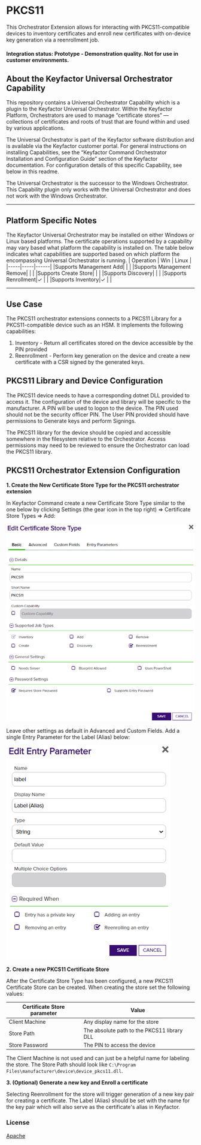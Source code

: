 # PKCS11

This Orchestrator Extension allows for interacting with PKCS11-compatible devices to inventory certificates and enroll new certificates with on-device key generation via a reenrollment job.

#### Integration status: Prototype - Demonstration quality. Not for use in customer environments.

## About the Keyfactor Universal Orchestrator Capability

This repository contains a Universal Orchestrator Capability which is a plugin to the Keyfactor Universal Orchestrator. Within the Keyfactor Platform, Orchestrators are used to manage “certificate stores” &mdash; collections of certificates and roots of trust that are found within and used by various applications.

The Universal Orchestrator is part of the Keyfactor software distribution and is available via the Keyfactor customer portal. For general instructions on installing Capabilities, see the “Keyfactor Command Orchestrator Installation and Configuration Guide” section of the Keyfactor documentation. For configuration details of this specific Capability, see below in this readme.

The Universal Orchestrator is the successor to the Windows Orchestrator. This Capability plugin only works with the Universal Orchestrator and does not work with the Windows Orchestrator.




---




## Platform Specific Notes

The Keyfactor Universal Orchestrator may be installed on either Windows or Linux based platforms. The certificate operations supported by a capability may vary based what platform the capability is installed on. The table below indicates what capabilities are supported based on which platform the encompassing Universal Orchestrator is running.
| Operation | Win | Linux |
|-----|-----|------|
|Supports Management Add|  |  |
|Supports Management Remove|  |  |
|Supports Create Store|  |  |
|Supports Discovery|  |  |
|Supports Renrollment|&check; |  |
|Supports Inventory|&check; |  |




---


## Use Case

The PKCS11 orchestrator extensions connects to a PKCS11 Library for a PKCS11-compatible device such as an HSM.
It implements the following capabilities:
1. Inventory - Return all certificates stored on the device accessible by the PIN provided
2. Reenrollment - Perform key generation on the device and create a new certificate with a CSR signed by the generated keys.

## PKCS11 Library and Device Configuration

The PKCS11 device needs to have a corresponding dotnet DLL provided to access it. The configuration of the device and library will be specific to the manufacturer.
A PIN will be used to logon to the device. The PIN used should not be the security officer PIN.
The User PIN provided should have permissions to Generate keys and perform Signings.

The PKCS11 library for the device should be copied and accessible somewhere in the filesystem relative to the Orchestrator.
Access permissions may need to be reviewed to ensure the Orchestrator can load the PKCS11 library.

## PKCS11 Orchestrator Extension Configuration

**1. Create the New Certificate Store Type for the PKCS11 orchestrator extension**

In Keyfactor Command create a new Certificate Store Type similar to the one below by clicking Settings (the gear icon in the top right) => Certificate Store Types => Add:

![](images/store-type-basic.png)


Leave other settings as default in Advanced and Custom Fields. Add a single Entry Parameter for the Label (Alias) below:

![](images/entry-parameter.png)

**2. Create a new PKCS11 Certificate Store**

After the Certificate Store Type has been configured, a new PKCS11 Certificate Store can be created. When creating the store set the following values:

| Certificate Store parameter | Value |
| - | - |
| Client Machine | Any display name for the store |
| Store Path | The absolute path to the PKCS11 library DLL |
| Store Password | The PIN to access the device |


The Client Machine is not used and can just be a helpful name for labeling the store. The Store Path should look like `C:\Program Files\manufacturer\device\device_pkcs11.dll`.

**3. (Optional) Generate a new key and Enroll a certificate**

Selecting Reenrollment for the store will trigger generation of a new key pair for creating a certificate. The Label (Alias) should be set with the name for the key pair which will also serve as the certificate's alias in Keyfactor.

### License
[Apache](https://apache.org/licenses/LICENSE-2.0)

